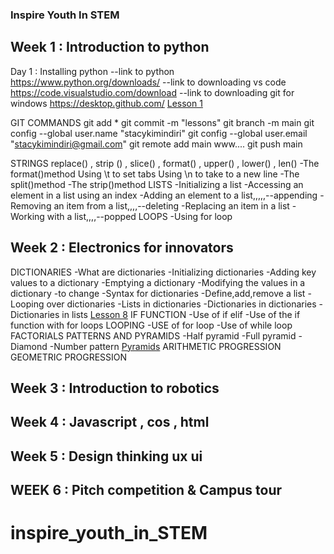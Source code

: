 ### Inspire Youth In STEM

## Week 1 : Introduction to python
Day 1 : Installing python
--link to python
https://www.python.org/downloads/
--link to downloading vs code
https://code.visualstudio.com/download
--link to downloading git for windows
https://desktop.github.com/
[Lesson 1](./images/lesson1.PNG)

GIT COMMANDS
    git add *
    git commit -m "lessons"
    git branch -m main
    git config --global user.name "stacykimindiri"
    git config --global user.email "stacykimindiri@gmail.com"
    git remote add main www....
    git push main

STRINGS
            replace() , strip () , slice() , format() , upper() , lower() , len() 
    -The format()method
            Using \t to set tabs
            Using \n to take to a new line
    -The split()method
    -The strip()method
LISTS
    -Initializing a list
    -Accessing an element in a list using an index
    -Adding an element to a list,,,,,--appending
    -Removing an item from a list,,,,--deleting
    -Replacing an item in a list
    -Working with a list,,,,--popped
LOOPS
    -Using for loop

## Week 2 : Electronics for innovators
DICTIONARIES
    -What are dictionaries
    -Initializing dictionaries
    -Adding key values to a dictionary
    -Emptying a dictionary
    -Modifying the values in a dictionary -to change
    -Syntax for dictionaries
    -Define,add,remove a list
    -Looping over dictionaries
    -Lists in dictionaries
    -Dictionaries in dictionaries
    -Dictionaries in lists
[Lesson 8](./images/lesson8.PNG)
IF FUNCTION
    -Use of if elif
    -Use of the if function with for loops
LOOPING
    -USE of for loop
    -Use of while loop
FACTORIALS
PATTERNS AND PYRAMIDS
    -Half pyramid
    -Full pyramid
    -Diamond
    -Number pattern
[Pyramids](./images/pyramids.PNG)
ARITHMETIC PROGRESSION
GEOMETRIC PROGRESSION


## Week 3 : Introduction to robotics




## Week 4 : Javascript , cos , html




## Week 5 : Design thinking ux ui




## WEEK 6 : Pitch competition & Campus tour

# inspire_youth_in_STEM
